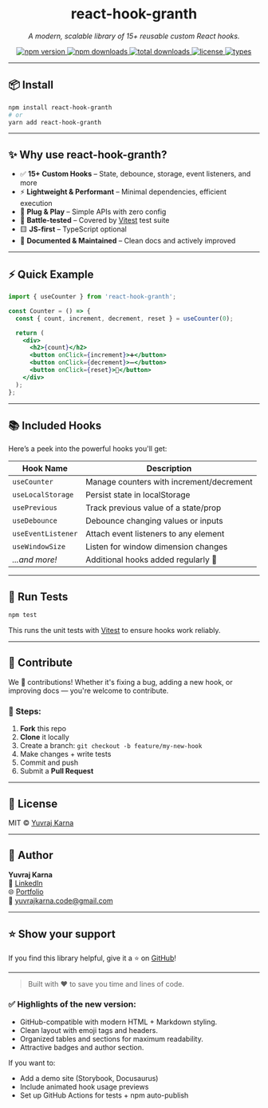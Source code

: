 
<h1 align="center"> react-hook-granth</h1>
<p align="center"><em>A modern, scalable library of 15+ reusable custom React hooks.</em></p>

<p align="center">
  <a href="https://www.npmjs.com/package/react-hook-granth">
    <img alt="npm version" src="https://img.shields.io/npm/v/react-hook-granth?color=blue&label=npm&logo=npm">
  </a>
  <a href="https://www.npmjs.com/package/react-hook-granth">
    <img alt="npm downloads" src="https://img.shields.io/npm/dw/react-hook-granth?color=blueviolet">
  </a>
  <a href="https://www.npmjs.com/package/react-hook-granth">
    <img alt="total downloads" src="https://img.shields.io/npm/dt/react-hook-granth">
  </a>
  <a href="./LICENSE">
    <img alt="license" src="https://img.shields.io/npm/l/react-hook-granth">
  </a>
  <a href="https://www.npmjs.com/package/react-hook-granth">
    <img alt="types" src="https://img.shields.io/npm/types/react-hook-granth?color=orange">
  </a>
</p>

---

## 📦 Install

```bash
npm install react-hook-granth
# or
yarn add react-hook-granth
````

---

## ✨ Why use react-hook-granth?

* ✅ **15+ Custom Hooks** – State, debounce, storage, event listeners, and more
* ⚡ **Lightweight & Performant** – Minimal dependencies, efficient execution
* 🔧 **Plug & Play** – Simple APIs with zero config
* 🧪 **Battle-tested** – Covered by [Vitest](https://vitest.dev) test suite
* 🟨 **JS-first** – TypeScript optional
* 📖 **Documented & Maintained** – Clean docs and actively improved

---

## ⚡ Quick Example

```jsx
import { useCounter } from 'react-hook-granth';

const Counter = () => {
  const { count, increment, decrement, reset } = useCounter(0);

  return (
    <div>
      <h2>{count}</h2>
      <button onClick={increment}>➕</button>
      <button onClick={decrement}>➖</button>
      <button onClick={reset}>🔄</button>
    </div>
  );
};
```

---

## 📚 Included Hooks

Here’s a peek into the powerful hooks you'll get:

| Hook Name          | Description                              |
| ------------------ | ---------------------------------------- |
| `useCounter`       | Manage counters with increment/decrement |
| `useLocalStorage`  | Persist state in localStorage            |
| `usePrevious`      | Track previous value of a state/prop     |
| `useDebounce`      | Debounce changing values or inputs       |
| `useEventListener` | Attach event listeners to any element    |
| `useWindowSize`    | Listen for window dimension changes      |
| *...and more!*     | Additional hooks added regularly 🎯      |

---

## 🧪 Run Tests

```bash
npm test
```

This runs the unit tests with [Vitest](https://vitest.dev) to ensure hooks work reliably.

---

## 🤝 Contribute

We 💙 contributions! Whether it's fixing a bug, adding a new hook, or improving docs — you're welcome to contribute.

### 🔧 Steps:

1. **Fork** this repo
2. **Clone** it locally
3. Create a branch: `git checkout -b feature/my-new-hook`
4. Make changes + write tests
5. Commit and push
6. Submit a **Pull Request**

---

## 📄 License

MIT © [Yuvraj Karna](https://linkedin.com/in/yuvrajkarna27)

---

## 👤 Author

<div align="left">
  <strong>Yuvraj Karna</strong><br />
  🔗 <a href="https://linkedin.com/in/yuvrajkarna27">LinkedIn</a><br />
  🌐 <a href="https://yuvraj-karna.vercel.app">Portfolio</a><br />
  📧 <a href="mailto:yuvrajkarna.code@gmail.com">yuvrajkarna.code@gmail.com</a>
</div>

---

## ⭐️ Show your support

If you find this library helpful, give it a ⭐️ on [GitHub](https://github.com/your-repo)!

---

> Built with ❤️ to save you time and lines of code.


### ✅ Highlights of the new version:
- GitHub-compatible with modern HTML + Markdown styling.
- Clean layout with emoji tags and headers.
- Organized tables and sections for maximum readability.
- Attractive badges and author section.

If you want to:
- Add a demo site (Storybook, Docusaurus)
- Include animated hook usage previews
- Set up GitHub Actions for tests + npm auto-publish

